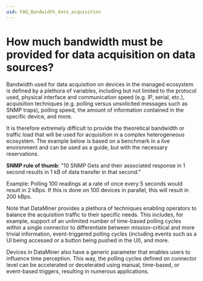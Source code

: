 ```yaml
---
uid: FAQ_Bandwidth_data_acquisition
---
```


# How much bandwidth must be provided for data acquisition on data sources?

Bandwidth used for data acquisition on devices in the managed ecosystem is defined by a plethora of variables, including but not limited to the protocol used, physical interface and communication speed (e.g. IP, serial, etc.), acquisition techniques (e.g. polling versus unsolicited messages such as SNMP traps), polling speed, the amount of information contained in the specific device, and more.

It is therefore extremely difficult to provide the theoretical bandwidth or traffic load that will be used for acquisition in a complex heterogeneous ecosystem. The example below is based on a benchmark in a live environment and can be used as a guide, but with the necessary reservations.

**SNMP rule of thumb**: "10 SNMP Gets and their associated response in 1 second results in 1 kB of data transfer in that second."

Example: Polling 100 readings at a rate of once every 5 seconds would result in 2 kBps. If this is done on 100 devices in parallel, this will result in 200 kBps.

Note that DataMiner provides a plethora of techniques enabling operators to balance the acquisition traffic to their specific needs. This includes, for example, support of an unlimited number of time-based polling cycles within a single connector to differentiate between mission-critical and more trivial information, event-triggered polling cycles (including events such as a UI being accessed or a button being pushed in the UI), and more.

Devices in DataMiner also have a generic parameter that enables users to influence time perception. This way, the polling cycles defined on connector level can be accelerated or decelerated using manual, time-based, or event-based triggers, resulting in numerous applications.
